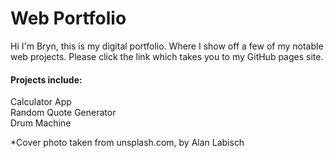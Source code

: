 # Web Portfolio
Hi I'm Bryn, this is my digital portfolio. Where I show off a few of my notable web projects. Please click the link which takes you to my GitHub pages site.

#### Projects include:

Calculator App  
Random Quote Generator  
Drum Machine  
  
  
*Cover photo taken from unsplash.com, by Alan Labisch
